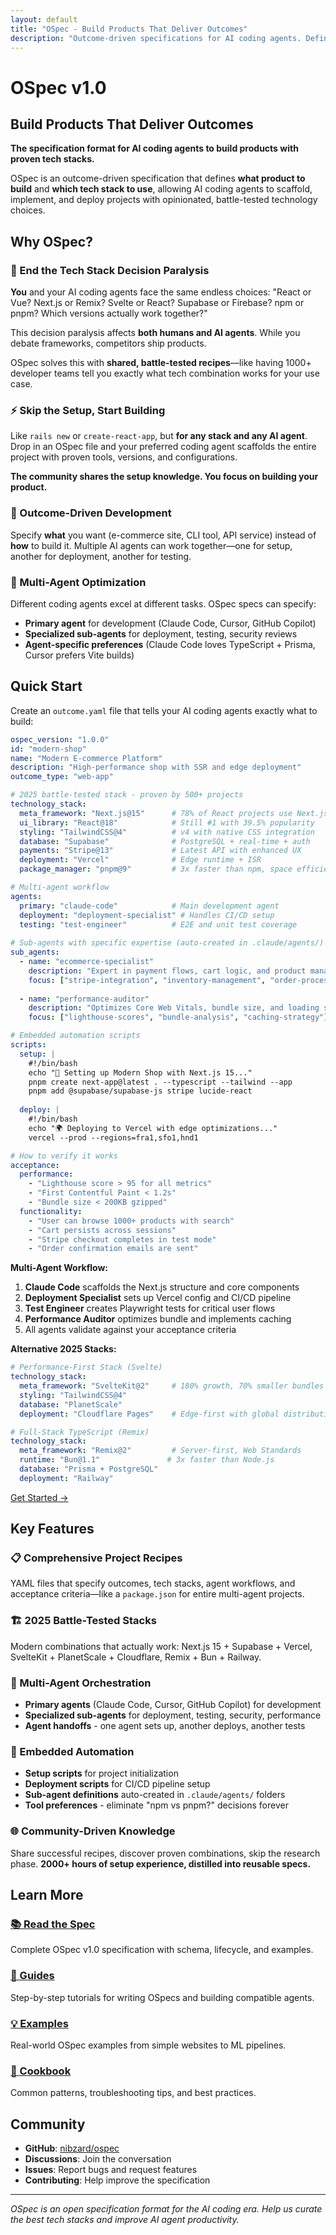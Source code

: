 ```yaml
---
layout: default
title: "OSpec - Build Products That Deliver Outcomes"
description: "Outcome-driven specifications for AI coding agents. Define what to build, not how to build it."
---
```


# OSpec v1.0
## Build Products That Deliver Outcomes

**The specification format for AI coding agents to build products with proven tech stacks.**

OSpec is an outcome-driven specification that defines **what product to build** and **which tech stack to use**, allowing AI coding agents to scaffold, implement, and deploy projects with opinionated, battle-tested technology choices.

## Why OSpec?

### 🤖 End the Tech Stack Decision Paralysis
**You** and your AI coding agents face the same endless choices: "React or Vue? Next.js or Remix? Svelte or React? Supabase or Firebase? npm or pnpm? Which versions actually work together?" 

This decision paralysis affects **both humans and AI agents**. While you debate frameworks, competitors ship products.

OSpec solves this with **shared, battle-tested recipes**—like having 1000+ developer teams tell you exactly what tech combination works for your use case.

### ⚡ Skip the Setup, Start Building
Like `rails new` or `create-react-app`, but **for any stack and any AI agent**. Drop in an OSpec file and your preferred coding agent scaffolds the entire project with proven tools, versions, and configurations.

**The community shares the setup knowledge. You focus on building your product.**

### 🎯 Outcome-Driven Development
Specify **what** you want (e-commerce site, CLI tool, API service) instead of **how** to build it. Multiple AI agents can work together—one for setup, another for deployment, another for testing.

### 🔧 Multi-Agent Optimization
Different coding agents excel at different tasks. OSpec specs can specify:
- **Primary agent** for development (Claude Code, Cursor, GitHub Copilot)
- **Specialized sub-agents** for deployment, testing, security reviews
- **Agent-specific preferences** (Claude Code loves TypeScript + Prisma, Cursor prefers Vite builds)

## Quick Start

Create an `outcome.yaml` file that tells your AI coding agents exactly what to build:

```yaml
ospec_version: "1.0.0"
id: "modern-shop"
name: "Modern E-commerce Platform" 
description: "High-performance shop with SSR and edge deployment"
outcome_type: "web-app"

# 2025 battle-tested stack - proven by 500+ projects
technology_stack:
  meta_framework: "Next.js@15"      # 78% of React projects use Next.js
  ui_library: "React@18"            # Still #1 with 39.5% popularity
  styling: "TailwindCSS@4"          # v4 with native CSS integration
  database: "Supabase"              # PostgreSQL + real-time + auth
  payments: "Stripe@13"             # Latest API with enhanced UX
  deployment: "Vercel"              # Edge runtime + ISR
  package_manager: "pnpm@9"         # 3x faster than npm, space efficient

# Multi-agent workflow
agents:
  primary: "claude-code"            # Main development agent
  deployment: "deployment-specialist" # Handles CI/CD setup
  testing: "test-engineer"          # E2E and unit test coverage
  
# Sub-agents with specific expertise (auto-created in .claude/agents/)
sub_agents:
  - name: "ecommerce-specialist"
    description: "Expert in payment flows, cart logic, and product management"
    focus: ["stripe-integration", "inventory-management", "order-processing"]
  
  - name: "performance-auditor" 
    description: "Optimizes Core Web Vitals, bundle size, and loading speed"
    focus: ["lighthouse-scores", "bundle-analysis", "caching-strategy"]

# Embedded automation scripts
scripts:
  setup: |
    #!/bin/bash
    echo "🚀 Setting up Modern Shop with Next.js 15..."
    pnpm create next-app@latest . --typescript --tailwind --app
    pnpm add @supabase/supabase-js stripe lucide-react
    
  deploy: |
    #!/bin/bash
    echo "🌍 Deploying to Vercel with edge optimizations..."
    vercel --prod --regions=fra1,sfo1,hnd1

# How to verify it works
acceptance:
  performance:
    - "Lighthouse score > 95 for all metrics"
    - "First Contentful Paint < 1.2s"
    - "Bundle size < 200KB gzipped"
  functionality:
    - "User can browse 1000+ products with search"
    - "Cart persists across sessions"
    - "Stripe checkout completes in test mode"
    - "Order confirmation emails are sent"
```

**Multi-Agent Workflow:**
1. **Claude Code** scaffolds the Next.js structure and core components
2. **Deployment Specialist** sets up Vercel config and CI/CD pipeline  
3. **Test Engineer** creates Playwright tests for critical user flows
4. **Performance Auditor** optimizes bundle and implements caching
5. All agents validate against your acceptance criteria

**Alternative 2025 Stacks:**

```yaml
# Performance-First Stack (Svelte)
technology_stack:
  meta_framework: "SvelteKit@2"     # 180% growth, 70% smaller bundles
  styling: "TailwindCSS@4"
  database: "PlanetScale" 
  deployment: "Cloudflare Pages"    # Edge-first with global distribution

# Full-Stack TypeScript (Remix)  
technology_stack:
  meta_framework: "Remix@2"         # Server-first, Web Standards
  runtime: "Bun@1.1"               # 3x faster than Node.js
  database: "Prisma + PostgreSQL"
  deployment: "Railway"
```

[Get Started →](/guides/getting-started)

## Key Features

### 📋 Comprehensive Project Recipes
YAML files that specify outcomes, tech stacks, agent workflows, and acceptance criteria—like a `package.json` for entire multi-agent projects.

### 🏗️ 2025 Battle-Tested Stacks  
Modern combinations that actually work: Next.js 15 + Supabase + Vercel, SvelteKit + PlanetScale + Cloudflare, Remix + Bun + Railway.

### 🤖 Multi-Agent Orchestration
- **Primary agents** (Claude Code, Cursor, GitHub Copilot) for development
- **Specialized sub-agents** for deployment, testing, security, performance
- **Agent handoffs** - one agent sets up, another deploys, another tests

### 🔧 Embedded Automation
- **Setup scripts** for project initialization 
- **Deployment scripts** for CI/CD pipeline setup
- **Sub-agent definitions** auto-created in `.claude/agents/` folders
- **Tool preferences** - eliminate "npm vs pnpm?" decisions forever

### 🌐 Community-Driven Knowledge
Share successful recipes, discover proven combinations, skip the research phase. **2000+ hours of setup experience, distilled into reusable specs.**

## Learn More

<div class="grid">
  <div class="card">
    <h3><a href="/specification/">📚 Read the Spec</a></h3>
    <p>Complete OSpec v1.0 specification with schema, lifecycle, and examples.</p>
  </div>
  
  <div class="card">
    <h3><a href="/guides/">🚀 Guides</a></h3>
    <p>Step-by-step tutorials for writing OSpecs and building compatible agents.</p>
  </div>
  
  <div class="card">
    <h3><a href="/examples/">💡 Examples</a></h3>
    <p>Real-world OSpec examples from simple websites to ML pipelines.</p>
  </div>
  
  <div class="card">
    <h3><a href="/cookbook/">📖 Cookbook</a></h3>
    <p>Common patterns, troubleshooting tips, and best practices.</p>
  </div>
</div>

## Community

- **GitHub**: [nibzard/ospec](https://github.com/nibzard/ospec)
- **Discussions**: Join the conversation
- **Issues**: Report bugs and request features
- **Contributing**: Help improve the specification

---

*OSpec is an open specification format for the AI coding era. Help us curate the best tech stacks and improve AI agent productivity.*